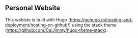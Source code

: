 ## Personal Website

This webiste is built with Hugo (https://gohugo.io/hosting-and-deployment/hosting-on-github/) using the stack theme (https://github.com/CaiJimmy/hugo-theme-stack). 
